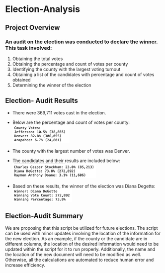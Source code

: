 # Election-Analysis
## Project Overview
### An audit on the election was conducted to declare the winner. This task involved:
1. Obtaining the total votes
2. Obtaining the percentage and count of votes per county
3. Identifying the county with the largest voting turnout
4. Obtaining a list of the candidates with percentage and count of votes obtained
5. Determining the winner of the election
## Election- Audit Results
- There were 369,711 votes cast in the election. 

- Below are the percentage and count of votes per county:
![votes_per_county](Resources/votes_per_county.png)

- The county with the largest number of votes was Denver.

- The candidates and their results are included below:
![votes_per_candidate](Resources/votes_per_candidate.png)

- Based on these results, the winner of the election was Diana Degette:
![winner](Resources/Winner.png)

## Election-Audit Summary
We are proposing that this script be utilized for future elections. The script can be used with minor updates involving the location of the information for the new election. As an example, if the county or the candidate are in different columns, the location of the desired information would need to be updated within the script for it to run properly.  Additionally, the name and the location of the new document will need to be modified as well. Otherwise, all the calculations are automated to reduce human error and increase efficiency.


